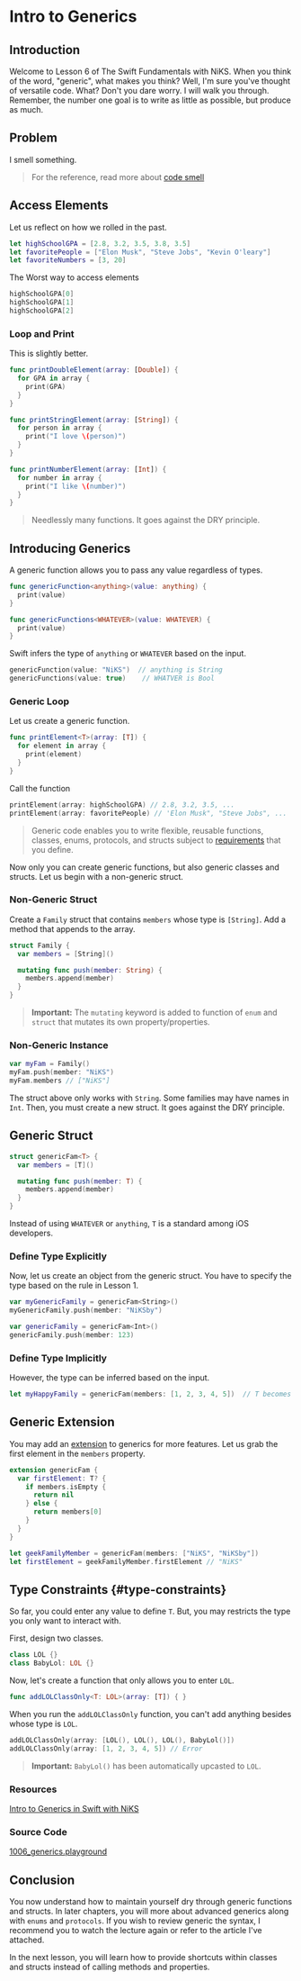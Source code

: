 # Intro to Generics
## Introduction
Welcome to Lesson 6 of The Swift Fundamentals with NiKS. When you think of the word, "generic", what makes you think? Well, I'm sure you've thought of versatile code. What? Don't you dare worry. I will walk you through. Remember, the number one goal is to write as little as possible, but produce as much.

## Problem
I smell something.
> For the reference, read more about [code smell](/content/software-engineering/coding-principles.md#code-smell)

## Access Elements
Let us reflect on how we rolled in the past.

```swift
let highSchoolGPA = [2.8, 3.2, 3.5, 3.8, 3.5]
let favoritePeople = ["Elon Musk", "Steve Jobs", "Kevin O'leary"]
let favoriteNumbers = [3, 20]
```

The Worst way to access elements

```swift
highSchoolGPA[0]
highSchoolGPA[1]
highSchoolGPA[2]
```

### Loop and Print
This is slightly better.

```swift
func printDoubleElement(array: [Double]) {
  for GPA in array {
    print(GPA)
  }
}

func printStringElement(array: [String]) {
  for person in array {
    print("I love \(person)")
  }
}

func printNumberElement(array: [Int]) {
  for number in array {
    print("I like \(number)")
  }
}
```
> Needlessly many functions. It goes against the DRY principle.

## Introducing Generics
A generic function allows you to pass any value regardless of types.   

```swift
func genericFunction<anything>(value: anything) {
  print(value)
}

func genericFunctions<WHATEVER>(value: WHATEVER) {
  print(value)
}
```

Swift infers the type of `anything` or `WHATEVER` based on the input.

```swift
genericFunction(value: "NiKS")  // anything is String
genericFunctions(value: true)    // WHATVER is Bool
```

### Generic Loop
Let us create a generic function.

```swift
func printElement<T>(array: [T]) {
  for element in array {
    print(element)
  }
}
```

Call the function

```swift
printElement(array: highSchoolGPA) // 2.8, 3.2, 3.5, ...
printElement(array: favoritePeople) // 'Elon Musk", "Steve Jobs", ...
```

> Generic code enables you to write flexible, reusable functions, classes, enums, protocols, and structs subject to [requirements](/course/swift-fundamentals/generics#type-constraints) that you define.

Now only you can create generic functions, but also generic classes and structs. Let us begin with a non-generic struct.

### Non-Generic Struct
Create a `Family` struct that contains `members` whose type is `[String]`. Add a method that appends to the array.

```swift
struct Family {
  var members = [String]()

  mutating func push(member: String) {
    members.append(member)
  }
}
```

> **Important:** The `mutating` keyword is added to function of `enum` and `struct` that mutates its own property/properties.

### Non-Generic Instance
```swift
var myFam = Family()
myFam.push(member: "NiKS")
myFam.members // ["NiKS"]
```

The struct above only works with `String`. Some families may have names in `Int`. Then, you must create a new struct. It goes against the DRY principle.

## Generic Struct

```swift
struct genericFam<T> {
  var members = [T]()

  mutating func push(member: T) {
    members.append(member)
  }
}
```

Instead of using `WHATEVER` or `anything`, `T` is a standard among iOS developers.

### Define Type Explicitly
Now, let us create an object from the generic struct. You have to specify the type based on the rule in Lesson 1.

```swift
var myGenericFamily = genericFam<String>()
myGenericFamily.push(member: "NiKSby")

var genericFamily = genericFam<Int>()
genericFamily.push(member: 123)
```
### Define Type Implicitly
However, the type can be inferred based on the input.

```swift
let myHappyFamily = genericFam(members: [1, 2, 3, 4, 5])  // T becomes Int
```

## Generic Extension
You may add an [extension](/course/swift-fundamentals/extension.md) to generics for more features. Let us grab the first element in the `members` property.

```swift
extension genericFam {
  var firstElement: T? {
    if members.isEmpty {
      return nil
    } else {
      return members[0]
    }
  }
}

let geekFamilyMember = genericFam(members: ["NiKS", "NiKSby"])
let firstElement = geekFamilyMember.firstElement // "NiKS"
```

## Type Constraints {#type-constraints}
So far, you could enter any value to define `T`. But, you may restricts the type you only want to interact with.

First, design two classes.

```swift
class LOL {}
class BabyLol: LOL {}
```

Now, let's create a function that only allows you to enter `LOL`.

```swift
func addLOLClassOnly<T: LOL>(array: [T]) { }
```

When you run the `addLOLClassOnly` function, you can't add anything besides whose type is `LOL`.

```swift
addLOLClassOnly(array: [LOL(), LOL(), LOL(), BabyLol()])
addLOLClassOnly(array: [1, 2, 3, 4, 5]) // Error
```

> **Important:** `BabyLol()` has been automatically upcasted to `LOL`.


### Resources
[Intro to Generics in Swift with NiKS](https://medium.com/ios-geek-community/intro-to-generics-in-swift-with-NiKS-df58118a5001#.fkmmjqnwd)

### Source Code
[1006_generics.playground](https://www.dropbox.com/sh/p8i8134nmljh0js/AADR4Gi-RyEfyc_AwtA9H4aEa?dl=0)

## Conclusion
You now understand how to maintain yourself dry through generic functions and structs. In later chapters, you will more about advanced generics along with `enums` and `protocols`. If you wish to review generic the syntax, I recommend you to watch the lecture again or refer to the article I've attached.

In the next lesson, you will learn how to provide shortcuts within classes and structs instead of calling methods and properties.
